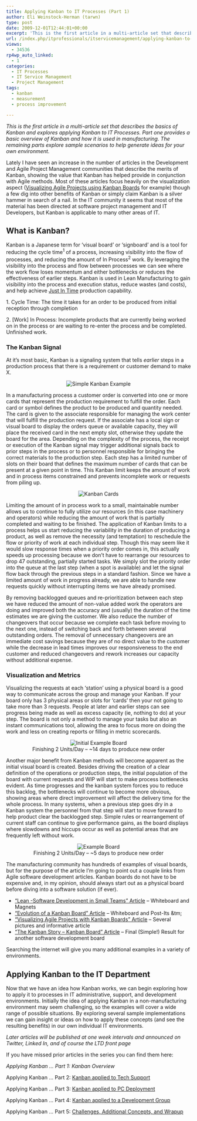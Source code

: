 ```yaml
---
title: Applying Kanban to IT Processes (Part 1)
author: Eli Weinstock-Herman (tarwn)
type: post
date: 2009-12-01T12:44:01+00:00
excerpt: 'This is the first article in a multi-article set that describes the basics of Kanban and explores applying Kanban to IT Processes. Part one provides a basic overview of Kanban and how it is used in manufacturing. The remaining parts explore sample scena&hellip;'
url: /index.php/itprofessionals/itservicemanagement/applying-kanban-to-it-processes-part-1/
views:
  - 34536
rp4wp_auto_linked:
  - 1
categories:
  - IT Processes
  - IT Service Management
  - Project Management
tags:
  - kanban
  - measurement
  - process improvement

---
```

_This is the first article in a multi-article set that describes the basics of Kanban and explores applying Kanban to IT Processes. Part one provides a basic overview of Kanban and how it is used in manufacturing. The remaining parts explore sample scenarios to help generate ideas for your own environment._

Lately I have seen an increase in the number of articles in the Development and Agile Project Management communities that describe the merits of Kanban, showing the value that Kanban has helped provide in conjunction with Agile methods. Most of these articles focus heavily on the visualization aspect ([Visualizing Agile Projects using Kanban Boards][1] for example) though a few dig into other benefits of Kanban or simply claim Kanban is a silver hammer in search of a nail. In the IT community it seems that most of the material has been directed at software project management and IT Developers, but Kanban is applicable to many other areas of IT.

## What is Kanban?

Kanban is a Japanese term for &#8216;visual board&#8217; or &#8216;signboard&#8217; and is a tool for reducing the cycle time<sup>1</sup> of a process, increasing visibility into the flow of processes, and reducing the amount of In Process<sup>2</sup> work. By leveraging the visibility into the process and flow between processes we can see where the work flow loses momentum and either bottlenecks or reduces the effectiveness of earlier steps. Kanban is used in Lean Manufacturing to gain visibility into the process and execution status, reduce wastes (and costs), and help achieve [Just In Time][2] production capability. 

<span class="MT_smaller">1. Cycle Time: The time it takes for an order to be produced from initial reception through completion</span>
  
<span class="MT_smaller">2. [Work] In Process: Incomplete products that are currently being worked on in the process or are waiting to re-enter the process and be completed. Unfinished work.</span>

### The Kanban Signal

At it&#8217;s most basic, Kanban is a signaling system that tells _earlier_ steps in a production process that there is a requirement or customer demand to make X.
  


<center>
  <img src="http://www.tiernok.com/LTDBlog/KanbanSimplePic.png" alt="Simple Kanban Example" title="Simple Kanban Example" />
</center>

In a manufacturing process a customer order is converted into one or more cards that represent the production requirement to fulfill the order. Each card or symbol defines the product to be produced and quantity needed. The card is given to the associate responsible for managing the work center that will fulfill the production request. If the associate has a local sign or visual board to display the orders queue or available capacity, they will place the received card in the next empty slot, otherwise they update the board for the area. Depending on the complexity of the process, the receipt or execution of the Kanban signal may trigger additional signals back to prior steps in the process or to personnel responsible for bringing the correct materials to the production step. Each step has a limited number of slots on their board that defines the maximum number of cards that can be present at a given point in time. This Kanban limit keeps the amount of work and in process items constrained and prevents incomplete work or requests from piling up.

<center>
  <img src="http://www.tiernok.com/LTDBlog/KanbanCards.png" alt="Kanban Cards" title="Kanban Cards" />
</center>

Limiting the amount of in process work to a small, maintainable number allows us to continue to fully utilize our resources (in this case machinery and operators) while reducing the amount of work that is partially completed and waiting to be finished. The application of Kanban limits to a process helps us start reducing the variability in the duration of producing a product, as well as remove the necessity (and temptation) to reschedule the flow or priority of work at each individual step. Though this may seem like it would slow response times when a priority order comes in, this actually speeds up processing because we don&#8217;t have to rearrange our resources to drop 47 outstanding, partially started tasks. We simply slot the priority order into the queue at the last step (when a spot is available) and let the signal flow back through the previous steps in a standard fashion. Since we have a limited amount of work in progress already, we are able to handle new requests quickly without interrupting items we have already promised.

By removing backlogged queues and re-prioritization between each step we have reduced the amount of non-value added work the operators are doing and improved both the accuracy and (usually) the duration of the time estimates we are giving the customer. We also reduce the number of changeovers that occur because we complete each task before moving to the next one, instead of switching back and forth between several outstanding orders. The removal of unnecessary changeovers are an immediate cost savings because they are of no direct value to the customer while the decrease in lead times improves our responsiveness to the end customer and reduced changeovers and rework increases our capacity without additional expense. 

### Visualization and Metrics

Visualizing the requests at each &#8216;station&#8217; using a physical board is a good way to communicate across the group and manage your Kanban. If your board only has 3 physical areas or slots for &#8216;cards&#8217; then your not going to take more than 3 requests. People at later and earlier steps can see progress being made as well as excess capacity (ie, nothing to do) at your step. The board is not only a method to manage your tasks but also an instant communications tool, allowing the area to focus more on doing the work and less on creating reports or filling in metric scorecards.

<center>
  <img src="http://www.tiernok.com/LTDBlog/InitialExampleBoard.png" alt="Initial Example Board" title="Initial Example Board" /><br /> Finishing 2 Units/Day &#8211; ~14 days to produce new order<br />
</center>

Another major benefit from Kanban methods will become apparent as the initial visual board is created. Besides driving the creation of a clear definition of the operations or production steps, the initial population of the board with current requests and WIP will start to make process bottlenecks evident. As time progresses and the kanban system forces you to reduce this backlog, the bottlenecks will continue to become more obvious, showing areas where direct improvement will affect the delivery time for the whole process. In many systems, when a previous step goes dry in a Kanban system the personnel from that step will start to move forward to help product clear the backlogged step. Simple rules or rearrangement of current staff can continue to give performance gains, as the board displays where slowdowns and hiccups occur as well as potential areas that are frequently left without work.

<center>
  <img src="http://www.tiernok.com/LTDBlog/KanbanExampleBoard.png" alt="Example Board" title="Example Board" /><br /> Finishing 2 Units/Day &#8211; ~5 days to produce new order<br />
</center>

The manufacturing community has hundreds of examples of visual boards, but for the purpose of the article I&#8217;m going to point out a couple links from Agile software development articles. Kanban boards do not have to be expensive and, in my opinion, should always start out as a physical board before diving into a software solution (if ever).

  * [&#8220;Lean -Software Development in Small Teams&#8221; Article][3] &#8211; Whiteboard and Magnets
  * [&#8220;Evolution of a Kanban Board&#8221; Article][4] &#8211; Whiteboard and Post-Its &tm;
  * [&#8220;Visualizing Agile Projects with Kanban Boards&#8221; Article][5] &#8211; Several pictures and informative article
  * [&#8220;The Kanban Story &#8211; Kanban Board&#8221; Article][6] &#8211; Final (Simple!) Result for another software development board

Searching the internet will give you many additional examples in a variety of environments.

## Applying Kanban to the IT Department

Now that we have an idea how Kanban works, we can begin exploring how to apply it to processes in IT administrative, support, and development environments. Initially the idea of applying Kanban in a non-manufacturing environment may seem challenging, so the examples will cover a wide range of possible situations. By exploring several sample implementations we can gain insight or ideas on how to apply these concepts (and see the resulting benefits) in our own individual IT environments.

_Later articles will be published at one week intervals and announced on Twitter, Linked In, and of course the LTD front page_

If you have missed prior articles in the series you can find them here:
  
_Applying Kanban &#8230; Part 1: Kanban Overview_
  
Applying Kanban &#8230; Part 2: [Kanban applied to Tech Support][7]
  
Applying Kanban &#8230; Part 3: [Kanban applied to PC Deployment][8]
  
Applying Kanban &#8230; Part 4: [Kanban applied to a Development Group][9]
  
Applying Kanban &#8230; Part 5: [Challenges, Additional Concepts, and Wrapup][10]

 [1]: http://www.infoq.com/articles/agile-kanban-boards
 [2]: http://en.wikipedia.org/wiki/Just-in-time_%28business%29
 [3]: http://www.techfocus2.com/tags/kaizenconf/
 [4]: http://weblogs.asp.net/wallen/archive/2008/10/30/evolution-of-a-kanban-board.aspx
 [5]: http://www.ddj.com/architect/201807863
 [6]: http://blog.brodzinski.com/2009/11/kanban-story-kanban-board.html
 [7]: /index.php/ITProfessionals/ITProcesses/applying-kanban-to-it-processes-part-2 "Read the second article"
 [8]: /index.php/ITProfessionals/ITProcesses/applying-kanban-to-it-processes-part-3 "Read the third article"
 [9]: /index.php/ITProfessionals/ITProcesses/applying-kanban-to-it-processes-part-4 "Read te fourth article"
 [10]: /index.php/ITProfessionals/ITProcesses/applying-kanban-to-it-processes-part-5 "Read the fifth article"